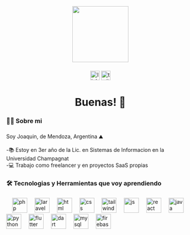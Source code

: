 <div align="center">
  <img height="150" src="https://media2.giphy.com/media/v1.Y2lkPTc5MGI3NjExcWhzNHpibWp6djRmZGY2Mm1ocmpmdGEwcHh1c3c0ZHg5M3huMXh0eiZlcD12MV9pbnRlcm5hbF9naWZfYnlfaWQmY3Q9Zw/OLPQ6z2hlHmwFc4Hso/giphy.gif"  />
</div>

###

<div align="center">
  <a href="www.linkedin.com/in/joaquin-herrera-gamez-a7b20a21b"><img src="https://img.shields.io/static/v1?message=LinkedIn&logo=linkedin&label=&color=0077B5&logoColor=white&labelColor=&style=for-the-badge" height="25" alt="linkedin logo"/></a>
  <a href="https://x.com/JoaqunHerreraG2"><img src="https://img.shields.io/static/v1?message=Twitter&logo=twitter&label=&color=1DA1F2&logoColor=white&labelColor=&style=for-the-badge" height="25" alt="twitter logo"/></a>
</div>

###

<h1 align="center">Buenas! 👋</h1>

###

<h3 align="left">👩‍💻  Sobre mi</h3>

###

<p align="left">Soy Joaquin, de Mendoza, Argentina ⛰️<br><br>-📚 Estoy en 3er año de la Lic. en Sistemas de Informacion en la Universidad Champagnat<br>-💻 Trabajo como freelancer y en proyectos SaaS propias<br>

###

<h3 align="left">🛠 Tecnologias y Herramientas que voy aprendiendo</h3>

###

<div align="left">
  <img width="12" />
  <img src="https://www.svgrepo.com/show/452088/php.svg" height="40" alt="php logo"  />
  <img width="12" />
  <img src="https://www.svgrepo.com/show/376332/laravel.svg" height="40" alt="laravel"  />
  <img width="12" />
  <img src="https://www.svgrepo.com/show/452228/html-5.svg" height="40" alt="html"  />
  <img width="12" />
  <img src="https://www.svgrepo.com/show/373535/css.svg" height="40" alt="css"  />
  <img width="12" />
  <img src="https://www.svgrepo.com/show/374118/tailwind.svg" height="40" alt=" tailwind css"  />
  <img width="12" />
  <img src="https://www.svgrepo.com/show/355081/js.svg" height="40" alt="js"  />
  <img width="12" />
  <img src="https://www.svgrepo.com/show/452092/react.svg" height="40" alt="react"  />
  <img width="12" />
  <img src="https://www.svgrepo.com/show/452234/java.svg" height="40" alt="java"  />
  <img width="12" />
  <img src="https://www.svgrepo.com/show/452091/python.svg" height="40" alt="python"  />
  <img width="12" />
  <img src="https://www.svgrepo.com/show/353751/flutter.svg" height="40" alt="flutter"  />
  <img width="12" />
  <img src="https://www.svgrepo.com/show/353631/dart.svg" height="40" alt="dart"  />
  <img width="12" />
  <img src="https://www.svgrepo.com/show/355133/mysql.svg" height="40" alt="mysql"  />
  <img width="12" />
  <img src="https://cdn.jsdelivr.net/gh/devicons/devicon/icons/firebase/firebase-plain-wordmark.svg" height="40" alt="firebase logo"  />
  <img width="12" />
</div>

###
